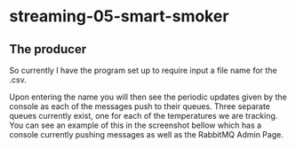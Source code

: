 # streaming-05-smart-smoker


## The producer
So currently I have the program set up to require input a file name for the .csv.

Upon entering the name you will then see the periodic updates given by the console as each of the messages push to their queues.
Three separate queues currently exist, one for each of the temperatures we are tracking.
You can see an example of this in the screenshot bellow which has a console currently pushing messages as well as the RabbitMQ Admin Page.